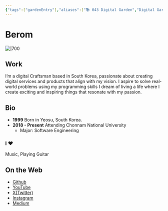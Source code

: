 ```yaml
---
{"tags":["gardenEntry"],"aliases":["📚 043 Digital Garden","Digital Garden"],"link":null,"up":null,"persona":null,"index":null,"date_created":"2023-10-21","date_modified":"2024-01-27","dg-publish":true,"dg-home":true,"permalink":"/digital-garden/the-berom/","dgPassFrontmatter":true,"noteIcon":"1","created":"2023-12-17T14:36:40.487+09:00","updated":"2024-02-25T20:26:31.169+09:00"}
---
```


# Berom

![|700](/img/user/Atlas/Utils/_attachments/me_guitar_2.jpeg)
## Work
I’m a digital Craftsman based in South Korea, passionate about creating digital services and products that align with my vision.
I aspire to solve real-world problems using my programming skills
I dream of living a life where I create exciting and inspiring things that resonate with my passion.
## Bio
- **1999** Born in Yeosu, South Korea.
- **2018 - Present** Attending Chonnam National University
    - Major: Software Engineering
### I ♥
Music, Playing Guitar

## On the Web
- [Github](https://github.com/GoBeromsu)
- [YouTube](https://www.youtube.com/channel/UCTg7bztN6hYF39NNsVfMfwg)
- [X(Twitter)](https://twitter.com/BeromArtDev)
- [Instagram](https://www.instagram.com/beromondev/)
- [Medium](https://medium.com/@gobeumsu)